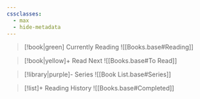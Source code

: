 ```yaml
---
cssclasses:
  - max
  - hide-metadata
---
```


> [!book|green] Currently Reading
> ![[Books.base#Reading]]

> [!book|yellow]+ Read Next
> ![[Books.base#To Read]]

> [!library|purple]- Series
> ![[Book List.base#Series]]

> [!list]+ Reading History
> ![[Books.base#Completed]]
